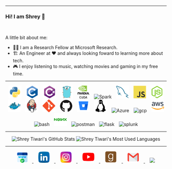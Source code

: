 
---

### Hi! I am Shrey 👋

<br />

A little bit about me:
- 👨‍🎓 I am a Research Fellow at Microsoft Research.
- 🏗️ An Engineer at ❤️ and always looking foward to learning more about tech.
- 🎮 I enjoy listening to music, watching movies and gaming in my free time.

---

<p align="center">
  <img src="https://raw.githubusercontent.com/devicons/devicon/master/icons/python/python-original.svg" alt="Python" height="40" hspace="5" hspace="5" />
  <img src="https://raw.githubusercontent.com/devicons/devicon/master/icons/c/c-original.svg" alt="C" height="40" hspace="5" />
  <img src="https://raw.githubusercontent.com/devicons/devicon/master/icons/csharp/csharp-original.svg" alt="C#" height="40" hspace="5" />
  <img src="https://raw.githubusercontent.com/devicons/devicon/master/icons/go/go-original.svg" alt="Go" height="40" hspace="5" />
  <img src="./icons/cuda.svg" alt="Cuda" height="40" hspace="5" />
  <img src="https://www.vectorlogo.zone/logos/apache_spark/apache_spark-ar21.svg" alt="Spark"height="40" hspace="5" />
  <img src="https://raw.githubusercontent.com/devicons/devicon/master/icons/mysql/mysql-original.svg" alt="MySQL" height="40" hspace="5" />
  <img src="https://raw.githubusercontent.com/devicons/devicon/master/icons/javascript/javascript-original.svg" alt="NodeJS" height="40" hspace="5" />
  <img src="https://raw.githubusercontent.com/devicons/devicon/master/icons/nodejs/nodejs-original.svg" alt="NodeJS" height="40" hspace="5" />
  <img src="https://raw.githubusercontent.com/devicons/devicon/master/icons/docker/docker-original.svg" alt="Docker" height="40" hspace="5" />
  <img src="https://raw.githubusercontent.com/devicons/devicon/master/icons/jenkins/jenkins-original.svg" alt="Jenkins" height="40" hspace="5" />
  <img src="https://raw.githubusercontent.com/devicons/devicon/master/icons/git/git-original.svg" alt="Git" height="40" hspace="5" />
  <img src="https://raw.githubusercontent.com/devicons/devicon/master/icons/github/github-original.svg" alt="Git" height="40" hspace="5" />
  <img src="https://raw.githubusercontent.com/devicons/devicon/master/icons/bitbucket/bitbucket-original.svg" alt="Git" height="40" hspace="5" />
  <img src="https://raw.githubusercontent.com/devicons/devicon/master/icons/linux/linux-plain.svg" alt="Linux" height="40" hspace="5" />
  <img src="https://www.vectorlogo.zone/logos/microsoft_azure/microsoft_azure-icon.svg" alt="Azure" height="40" hspace="5" />
  <img src="https://www.vectorlogo.zone/logos/google_cloud/google_cloud-icon.svg" alt="gcp" height="40" hspace="5" /> 
  <img src="https://raw.githubusercontent.com/devicons/devicon/master/icons/amazonwebservices/amazonwebservices-original-wordmark.svg" alt="AWS" height="40" hspace="5" />
  <img src="https://www.vectorlogo.zone/logos/gnu_bash/gnu_bash-icon.svg" alt="bash" height="40" hspace="5" />
  <img src="https://raw.githubusercontent.com/devicons/devicon/master/icons/nginx/nginx-original.svg" alt="nginx" height="40" hspace="5" />
  <img src="https://www.vectorlogo.zone/logos/getpostman/getpostman-icon.svg" alt="postman" height="40" hspace="5"/>
  <img src="https://www.vectorlogo.zone/logos/pocoo_flask/pocoo_flask-icon.svg" alt="flask" height="40" hspace="5" />
  <img src="https://www.vectorlogo.zone/logos/splunk/splunk-ar21.svg" alt="splunk"height="35" hspace="5" />
</p>

---

<p align="center">
  <img src="https://github-readme-stats.vercel.app/api?username=ShreyTiwari&show_icons=true&theme=nord&count_private=true&include_all_commits=true" alt="Shrey Tiwari's GitHub Stats" height="175"/>
  <img src="https://github-readme-stats.vercel.app/api/top-langs/?username=ShreyTiwari&layout=compact&theme=nord&hide=jupyter%20notebook,html,makefile,css&langs_count=6" alt="Shrey Tiwari's Most Used Languages" height="175" />
</p>

---

<p align="center">
  <a href="https://shreytiwari.github.io">
    <img  width="32px" src="./icons/website.png" hspace="15" />
  </a>
  <a href="https://www.linkedin.com/in/shrey-tiwari/">
    <img  width="35px" src="./icons/linkedin.png" hspace="15" />
  </a>
  <a href="https://instagram.com/shrey_twr">
    <img width="35px" src="./icons/instagram.png" hspace="15" />
  </a>
  <a href="https://youtube.com/@shrey_twr">
    <img width="37px" src="./icons/youtube.png" hspace="15" />
  </a>
  <a href="https://www.goodreads.com/shreytiwari">
    <img width="37px" src="./icons/goodreads.png" hspace="15" />
  </a>
  <a href="mailto:shreymt@gmail.com">
    <img width="35px" src="./icons/gmail.png" hspace="15" />
  </a>
  <a href="">
    <img src="https://raw.githubusercontent.com/danielcranney/readme-generator/main/public/icons/socials/twitter.svg" width="35px" hspace="15" />
  </a>
</p>
